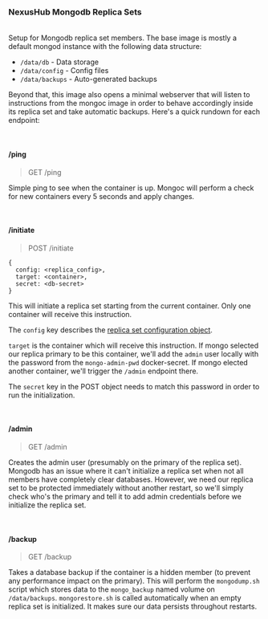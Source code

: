 ### NexusHub Mongodb Replica Sets
<br>
Setup for Mongodb replica set members. The base image is mostly a default mongod
instance with the following data structure:

- `/data/db` - Data storage
- `/data/config` - Config files
- `/data/backups` - Auto-generated backups

Beyond that, this image also opens a minimal webserver that will listen to
instructions from the mongoc image in order to behave accordingly inside its
replica set and take automatic backups. Here's a quick rundown for each endpoint:

<br>

#### /ping
> GET /ping

Simple ping to see when the container is up. Mongoc will perform a check for
new containers every 5 seconds and apply changes.

<br>

#### /initiate
> POST /initiate
```
{
  config: <replica_config>,
  target: <container>,
  secret: <db-secret>
}
```

This will initiate a replica set starting from the current container. Only one
container will receive this instruction.

The `config` key describes the [replica set configuration object](https://docs.mongodb.com/manual/reference/replica-configuration/).

`target` is the container which will receive this instruction. If mongo selected
our replica primary to be this container, we'll add the `admin` user locally with
the password from the `mongo-admin-pwd` docker-secret. If mongo elected another
container, we'll trigger the `/admin` endpoint there.

The `secret` key in the POST object needs to match this password in order to run
the initialization.

<br>

#### /admin
> GET /admin

Creates the admin user (presumably on the primary of the replica set). Mongodb
has an issue where it can't initialize a replica set when not all members have
completely clear databases. However, we need our replica set to be protected
immediately without another restart, so we'll simply check who's the primary
and tell it to add admin credentials before we initialize the replica set.

<br>

#### /backup
> GET /backup

Takes a database backup if the container is a hidden member (to prevent any
performance impact on the primary). This will perform the `mongodump.sh`
script which stores data to the `mongo_backup` named volume on `/data/backups`.
`mongorestore.sh` is called automatically when an empty replica set is
initialized. It makes sure our data persists throughout restarts.

<br>

